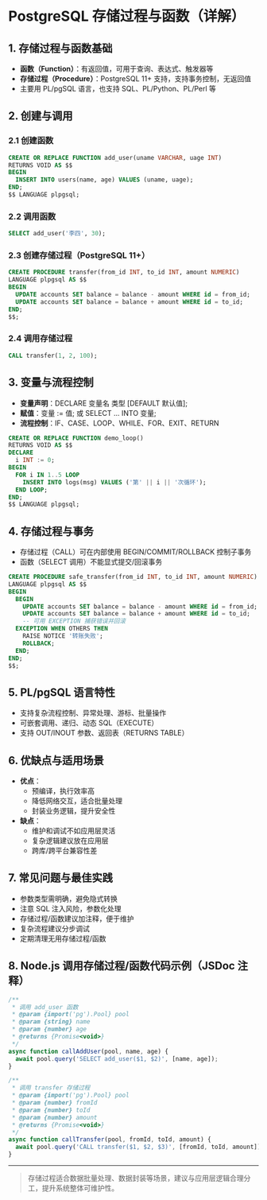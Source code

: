 # PostgreSQL 存储过程与函数（详解）

## 1. 存储过程与函数基础
- **函数（Function）**：有返回值，可用于查询、表达式、触发器等
- **存储过程（Procedure）**：PostgreSQL 11+ 支持，支持事务控制，无返回值
- 主要用 PL/pgSQL 语言，也支持 SQL、PL/Python、PL/Perl 等

## 2. 创建与调用
### 2.1 创建函数
```sql
CREATE OR REPLACE FUNCTION add_user(uname VARCHAR, uage INT)
RETURNS VOID AS $$
BEGIN
  INSERT INTO users(name, age) VALUES (uname, uage);
END;
$$ LANGUAGE plpgsql;
```

### 2.2 调用函数
```sql
SELECT add_user('李四', 30);
```

### 2.3 创建存储过程（PostgreSQL 11+）
```sql
CREATE PROCEDURE transfer(from_id INT, to_id INT, amount NUMERIC)
LANGUAGE plpgsql AS $$
BEGIN
  UPDATE accounts SET balance = balance - amount WHERE id = from_id;
  UPDATE accounts SET balance = balance + amount WHERE id = to_id;
END;
$$;
```

### 2.4 调用存储过程
```sql
CALL transfer(1, 2, 100);
```

## 3. 变量与流程控制
- **变量声明**：DECLARE 变量名 类型 [DEFAULT 默认值];
- **赋值**：变量 := 值; 或 SELECT ... INTO 变量;
- **流程控制**：IF、CASE、LOOP、WHILE、FOR、EXIT、RETURN

```sql
CREATE OR REPLACE FUNCTION demo_loop()
RETURNS VOID AS $$
DECLARE
  i INT := 0;
BEGIN
  FOR i IN 1..5 LOOP
    INSERT INTO logs(msg) VALUES ('第' || i || '次循环');
  END LOOP;
END;
$$ LANGUAGE plpgsql;
```

## 4. 存储过程与事务
- 存储过程（CALL）可在内部使用 BEGIN/COMMIT/ROLLBACK 控制子事务
- 函数（SELECT 调用）不能显式提交/回滚事务

```sql
CREATE PROCEDURE safe_transfer(from_id INT, to_id INT, amount NUMERIC)
LANGUAGE plpgsql AS $$
BEGIN
  BEGIN
    UPDATE accounts SET balance = balance - amount WHERE id = from_id;
    UPDATE accounts SET balance = balance + amount WHERE id = to_id;
    -- 可用 EXCEPTION 捕获错误并回滚
  EXCEPTION WHEN OTHERS THEN
    RAISE NOTICE '转账失败';
    ROLLBACK;
  END;
END;
$$;
```

## 5. PL/pgSQL 语言特性
- 支持复杂流程控制、异常处理、游标、批量操作
- 可嵌套调用、递归、动态 SQL（EXECUTE）
- 支持 OUT/INOUT 参数、返回表（RETURNS TABLE）

## 6. 优缺点与适用场景
- **优点**：
  - 预编译，执行效率高
  - 降低网络交互，适合批量处理
  - 封装业务逻辑，提升安全性
- **缺点**：
  - 维护和调试不如应用层灵活
  - 复杂逻辑建议放在应用层
  - 跨库/跨平台兼容性差

## 7. 常见问题与最佳实践
- 参数类型需明确，避免隐式转换
- 注意 SQL 注入风险，参数化处理
- 存储过程/函数建议加注释，便于维护
- 复杂流程建议分步调试
- 定期清理无用存储过程/函数

## 8. Node.js 调用存储过程/函数代码示例（JSDoc 注释）
```js
/**
 * 调用 add_user 函数
 * @param {import('pg').Pool} pool
 * @param {string} name
 * @param {number} age
 * @returns {Promise<void>}
 */
async function callAddUser(pool, name, age) {
  await pool.query('SELECT add_user($1, $2)', [name, age]);
}

/**
 * 调用 transfer 存储过程
 * @param {import('pg').Pool} pool
 * @param {number} fromId
 * @param {number} toId
 * @param {number} amount
 * @returns {Promise<void>}
 */
async function callTransfer(pool, fromId, toId, amount) {
  await pool.query('CALL transfer($1, $2, $3)', [fromId, toId, amount]);
}
```

---

> 存储过程适合数据批量处理、数据封装等场景，建议与应用层逻辑合理分工，提升系统整体可维护性。 